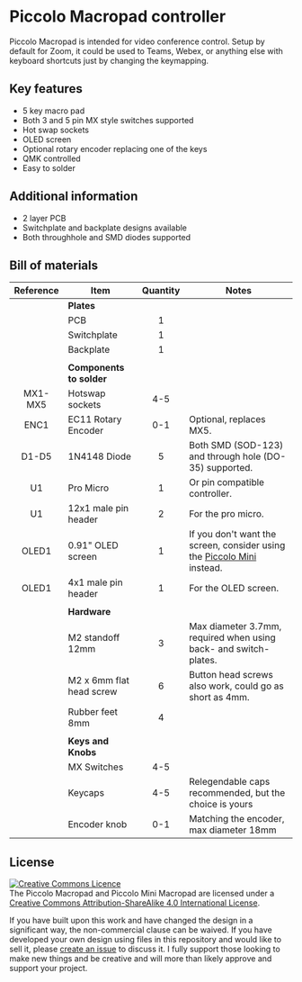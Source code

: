 # Piccolo Macropad controller
Piccolo Macropad is intended for video conference control.  Setup by default for Zoom, it could be used to Teams, Webex, or anything else with keyboard shortcuts just by changing the keymapping.

## Key features
* 5 key macro pad
* Both 3 and 5 pin MX style switches supported
* Hot swap sockets
* OLED screen
* Optional rotary encoder replacing one of the keys
* QMK controlled
* Easy to solder

## Additional information
 * 2 layer PCB
 * Switchplate and backplate designs available
 * Both throughhole and SMD diodes supported
 
## Bill of materials
|Reference | Item                     | Quantity | Notes
|:--------:|--------------------------|:--------:|-------------------------------------
|          | **Plates**               |          |
|          | PCB                      | 1        |
|          | Switchplate              | 1        | 
|          | Backplate                | 1        | 
|          |                          |          |
|          | **Components to solder** |          |
| MX1-MX5  | Hotswap sockets          | 4-5      | 
| ENC1     | EC11 Rotary Encoder      | 0-1      | Optional, replaces MX5.
| D1-D5    | 1N4148 Diode             | 5        | Both SMD (SOD-123) and through hole (DO-35) supported.
| U1       | Pro Micro                | 1        | Or pin compatible controller.
| U1       | 12x1 male pin header     | 2        | For the pro micro.
| OLED1    | 0.91" OLED screen        | 1        | If you don't want the screen, consider using the [Piccolo Mini](https://github.com/JeJeff/piccolo/tree/main/piccolo-mini) instead.
| OLED1    | 4x1 male pin header      | 1        | For the OLED screen.
|          |                          |          |
|          | **Hardware**             |          |
|          | M2 standoff 12mm         | 3        | Max diameter 3.7mm, required when using back- and switch-plates.
|          | M2 x 6mm flat head screw | 6        | Button head screws also work, could go as short as 4mm.
|          | Rubber feet 8mm          | 4        | 
|          |                          |          |
|          | **Keys and Knobs**       |          |
|          | MX Switches              | 4-5      | 
|          | Keycaps                  | 4-5      | Relegendable caps recommended, but the choice is yours
|          | Encoder knob             | 0-1      | Matching the encoder, max diameter 18mm

## License
<a rel="license" href="http://creativecommons.org/licenses/by-sa/4.0/"><img alt="Creative Commons Licence" style="border-width:0" src="https://i.creativecommons.org/l/by-sa/4.0/88x31.png" /></a><br />The Piccolo Macropad and Piccolo Mini Macropad are licensed under a <a rel="license" href="http://creativecommons.org/licenses/by-sa/4.0/">Creative Commons Attribution-ShareAlike 4.0 International License</a>.

If you have built upon this work and have changed the design in a significant way, the non-commercial clause can be waived. If you have developed your own design using files in this repository and would like to sell it, please [create an issue](https://github.com/JeJeff/piccolo/issues/new/choose) to discuss it.  I fully support those looking to make new things and be creative and will more than likely approve and support your project.
